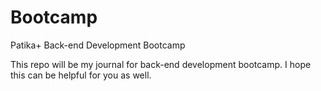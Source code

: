 # Bootcamp
Patika+ Back-end Development Bootcamp

This repo will be my journal for back-end development bootcamp. I hope this can be helpful for you as well.

